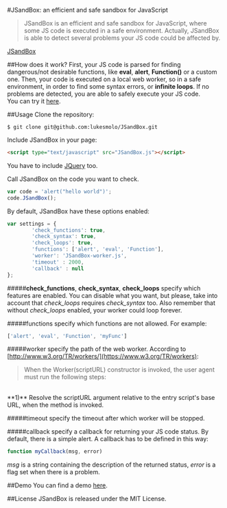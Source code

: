 #JSandBox: an efficient and safe sandbox for JavaScript


> JSandBox is an efficient and safe sandbox for JavaScript, where some JS code is
executed in a safe environment. Actually, JSandBox is able to detect several
problems your JS code could be affected by.

[JSandBox](https://lukesmolo.github.io/JSandBox)

##How does it work?
First, your JS code is parsed for finding dangerous/not desirable functions, like __eval__,
	__alert__,  __Function()__ or a custom one. Then, your code is
	executed on a local web worker, so in a safe environment, in order to find some syntax errors, or
	__infinite loops__.
	If no problems are detected, you are able to safely execute your JS code.
	<br>
	You can try it [here](https://lukesmolo.github.io/JSandBox/demo/index.html).



##Usage
Clone the repository:
```
$ git clone git@github.com:lukesmolo/JSandBox.git
```

Include JSandBox in your page:
```html
<script type="text/javascript" src="JSandBox.js"></script>
```
You have to include [JQuery](https://jquery.com/) too.

Call JSandBox on the code you want to check.
```javascript
var code = 'alert("hello world")';
code.JSandBox();
```

By default, JSandBox have these options enabled:
```javascript
var settings = {
		'check_functions': true,
		'check_syntax': true,
		'check_loops': true,
		'functions': ['alert', 'eval', 'Function'],
		'worker': 'JSandBox-worker.js',
		'timeout' : 2000,
		'callback' : null
};
```
#####__check\_functions__, __check\_syntax__, __check\_loops__
specify which features are enabled. You can disable what you want, but please, take into account that
_check\_loops_ requires _check\_syntax_ too. Also remember that without
_check\_loops_ enabled, your worker could loop forever.

#####functions
specify which functions are not allowed. For example:

```javascript
['alert', 'eval', 'Function', 'myFunc']

```
#####worker
specify the path of the web worker. According to [http://www.w3.org/TR/workers/](https://www.w3.org/TR/workers):
> When the Worker(scriptURL) constructor is invoked, the user agent must run the following steps:
<br>
**1)** Resolve the scriptURL argument relative to the entry script's base URL, when the method is invoked.

#####timeout
specify the timeout after which worker will be stopped.


#####callback
specify a callback for returning your JS code status. By default, there is a
simple alert. A callback has to be defined in this way:
```javascript
function myCallback(msg, error)
```
_msg_ is a string containing the description of the returned status, _error_ is a
flag set when there is a problem.

##Demo
You can find a demo [here](https://lukesmolo.github.io/JSandBox/demo/index.html).

##License
JSandBox is released under the MIT License.

